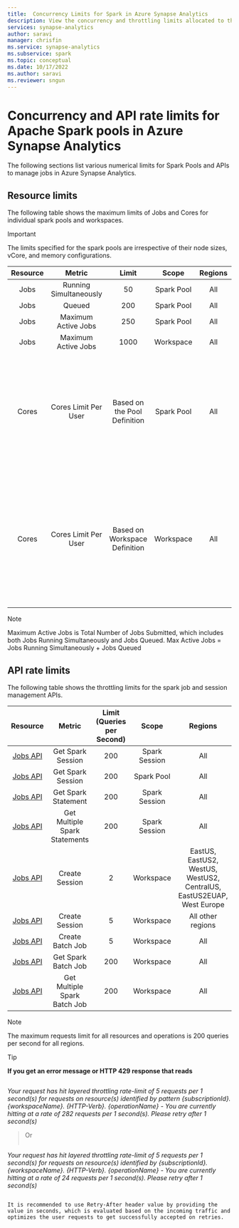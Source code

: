 ```yaml
---
title:  Concurrency Limits for Spark in Azure Synapse Analytics
description: View the concurrency and throttling limits allocated to the various scope levels and API rate limits for Spark pools and jobs in Azure Synapse Analytics.
services: synapse-analytics
author: saravi
manager: chrisfin
ms.service: synapse-analytics
ms.subservice: spark
ms.topic: conceptual
ms.date: 10/17/2022
ms.author: saravi
ms.reviewer: sngun
---
```


# Concurrency and API rate limits for Apache Spark pools in Azure Synapse Analytics

The following sections list various numerical limits for Spark Pools and APIs to manage jobs in Azure Synapse Analytics.

## Resource limits

The following table shows the maximum limits of Jobs and Cores for individual spark pools and workspaces. 

> [!IMPORTANT]
> The limits specified for the spark pools are irrespective of their node sizes, vCore, and memory configurations. 


| Resource   | Metric                    | Limit                          | Scope         | Regions | Notes                          |
|:----------:|:-------------------------:|:------------------------------:|:-------------:|:-------:|:------------------------------:|
| Jobs       | Running Simultaneously    | 50                             |   Spark Pool  | All     |                                |
| Jobs       | Queued                    | 200                            |   Spark Pool  | All     |                                |
| Jobs       | Maximum Active Jobs       | 250                            |   Spark Pool  | All     |                                |
| Jobs       | Maximum Active Jobs       | 1000                           |   Workspace   | All     |                                |
| Cores      | Cores Limit Per User      | Based on the Pool Definition   |   Spark Pool  | All     | If a spark pool is defined as a 50-core pool, in this case each user can use max up to 50 cores within the specific spark pool|
| Cores      | Cores Limit Per User      | Based on Workspace Definition  |   Workspace   | All     | If a workspace has 200 cores allocated. All the users across all the pools within the workspace cannot use beyond 200 cores.  |

> [!NOTE]
> Maximum Active Jobs is Total Number of Jobs Submitted, which includes both Jobs Running Simultaneously and Jobs Queued.
> Max Active Jobs = Jobs Running Simultaneously +  Jobs Queued

## API rate limits

The following table shows the throttling limits for the spark job and session management APIs. 

| Resource   | Metric                        | Limit (Queries per Second) | Scope         | Regions             |
|:----------:|:-----------------------------:|:--------------------------:|:-------------:|:-------------------:|
| [Jobs API](/rest/api/synapse/data-plane/spark-session/get-spark-session?tabs=HTTP)        |  Get Spark Session             |  200                       | Spark Session | All                 |
| [Jobs API](/rest/api/synapse/data-plane/spark-session/get-spark-sessions?tabs=HTTP)        |  Get Spark Session             |  200                       | Spark Pool    | All                 |
| [Jobs API](/rest/api/synapse/data-plane/spark-session/get-spark-statement?tabs=HTTP)        |  Get Spark Statement           |  200                       | Spark Session | All                 |
| [Jobs API](/rest/api/synapse/data-plane/spark-session/get-spark-statements?tabs=HTTP)        |  Get Multiple Spark Statements |  200                       | Spark Session | All                 |
| [Jobs API](/rest/api/synapse/data-plane/spark-session/create-spark-session?tabs=HTTP)        |  Create Session                |  2                         | Workspace     | EastUS, EastUS2, WestUS, WestUS2, CentralUS, EastUS2EUAP, West Europe     |
| [Jobs API](/rest/api/synapse/data-plane/spark-session/create-spark-session?tabs=HTTP)        |  Create Session                |  5                         | Workspace     | All other regions   |
| [Jobs API](/rest/api/synapse/data-plane/spark-batch/create-spark-batch-job?tabs=HTTP)        |  Create Batch Job             |  5                         | Workspace     | All                 |
| [Jobs API](/rest/api/synapse/data-plane/spark-batch/get-spark-batch-job?tabs=HTTP)        |  Get Spark Batch Job             |  200                         | Workspace     | All                 |
| [Jobs API](/rest/api/synapse/data-plane/spark-batch/get-spark-batch-jobs?tabs=HTTP)        |  Get Multiple Spark Batch Job    |  200                         | Workspace     | All                 |

> [!NOTE]
> The maximum requests limit for all resources and operations is 200 queries per second for all regions. 


> [!TIP]
>**If you get an error message or HTTP 429 response that reads**

> ```css
_Your request has hit layered throttling rate-limit of 5 requests per 1 second(s) for requests on resource(s) identified by pattern {subscriptionId}. {workspaceName}. {HTTP-Verb}. {operationName} - You are currently hitting at a rate of 282 requests per 1 second(s). Please retry after 1 second(s)_
>
> Or 
> ```css
_Your request has hit layered throttling rate-limit of 5 requests per 1 second(s) for requests on resource(s) identified by {subscriptionId}. {workspaceName}. {HTTP-Verb}. {operationName} - You are currently hitting at a rate of 24 requests per 1 second(s). Please retry after 1 second(s)_
```

It is recommended to use Retry-After header value by providing the value in seconds, which is evaluated based on the incoming traffic and optimizes the user requests to get successfully accepted on retries. 


